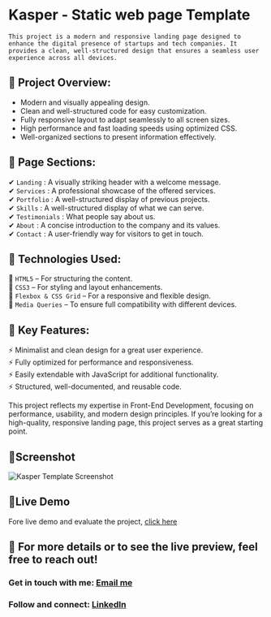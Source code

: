 # Kasper - Static web page Template
```
This project is a modern and responsive landing page designed to enhance the digital presence of startups and tech companies. It provides a clean, well-structured design that ensures a seamless user experience across all devices.
```
## **🔹 Project Overview:**
- Modern and visually appealing design.  
- Clean and well-structured code for easy customization.  
- Fully responsive layout to adapt seamlessly to all screen sizes.  
- High performance and fast loading speeds using optimized CSS.  
- Well-organized sections to present information effectively.

## **🔹 Page Sections:**
✔ `Landing` : A visually striking header with a welcome message.  
✔ `Services` : A professional showcase of the offered services.  
✔ `Portfolio` : A well-structured display of previous projects.  
✔ `Skills` : A well-structured display of what we can serve.  
✔ `Testimonials` : What people say about us.  
✔ `About` : A concise introduction to the company and its values.  
✔ `Contact` : A user-friendly way for visitors to get in touch.  

## **🔹 Technologies Used:**
💠 `HTML5` – For structuring the content.  
💠 `CSS3` – For styling and layout enhancements.  
💠 `Flexbox & CSS Grid` – For a responsive and flexible design.  
💠 `Media Queries` – To ensure full compatibility with different devices.  

## **🔹 Key Features:**
⚡ Minimalist and clean design for a great user experience.  
⚡ Fully optimized for performance and responsiveness.  
⚡ Easily extendable with JavaScript for additional functionality.  
⚡ Structured, well-documented, and reusable code.  

This project reflects my expertise in Front-End Development, focusing on performance, usability, and modern design principles. If you’re looking for a high-quality, responsive landing page, this project serves as a great starting point.


## **🔹Screenshot**
![Kasper Template Screenshot](assets/Kasper%20Template.png)

## **🔹Live Demo**
Fore live demo and evaluate the project, [click here](https://mahmoudsamydev.github.io/Kapser-Template-HTML-CSS/)  

## 📩 For more details or to see the live preview, feel free to reach out!
### Get in touch with me: [Email me](mailto:mahmoud.samy.elshora@gmail.com)
### Follow and connect: [LinkedIn](https://www.linkedin.com/in/mahmoudsamyswe/)